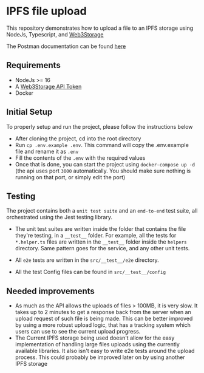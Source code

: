 # IPFS file upload

This repository demonstrates how to upload a file to an IPFS storage using NodeJs, Typescript, and [Web3Storage](https://web3.storage/docs/)

The Postman documentation can be found [here](https://documenter.getpostman.com/view/8405540/2s9YXfaNdG)

## Requirements

- NodeJs >= 16
- A [Web3Storage API Token](https://web3.storage/docs/#get-an-api-token)
- Docker

## Initial Setup

To properly setup and run the project, please follow the instructions below

- After cloning the project, cd into the root directory
- Run ```cp .env.example .env```. This command will copy the .env.example file and rename it as `.env`
- Fill the contents of the `.env` with the required values
- Once that is done, you can start the project using `docker-compose up -d` (the api uses port `3000` automatically. You should make sure nothing is running on that port, or simply edit the port)

## Testing

The project contains both a `unit test suite` and an `end-to-end` test suite, all orchestrated using the Jest testing library.

- The unit test suites are written inside the folder that contains the file they're testing, in a `__test__` folder. For example, all the tests  for `*.helper.ts` files are written in the `__test__` folder inside the `helpers` directory. Same pattern goes for the service, and any other unit tests.

- All `e2e` tests are written in the `src/__test__/e2e` directory.
- All the test Config files can be found in `src/__test__/config`

## Needed improvements

- As much as the API allows the uploads of files > 100MB, it is very slow. It takes up to 2 minutes to get a response back from the server when an upload request
of such file is being made. This can be better improved by using a more robust upload logic, that has a tracking system which users can use to see the current upload progress.
- The Current IPFS storage being used doesn't allow for the easy implementation of handling large files uploads using the currently available libraries. It also isn't easy to write e2e tests around the upload process. This could probably be improved later on by using another IPFS storage
